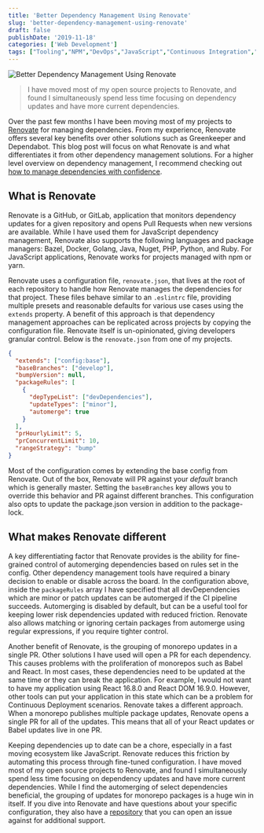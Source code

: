 ```yaml
---
title: 'Better Dependency Management Using Renovate'
slug: 'better-dependency-management-using-renovate'
draft: false
publishDate: '2019-11-18'
categories: ['Web Development']
tags: ["Tooling","NPM","DevOps","JavaScript","Continuous Integration","Open Source"]
---
```

![Better Dependency Management Using Renovate](images/shipping-crates-stacked.jpg#center)

> I have moved most of my open source projects to Renovate, and found I simultaneously spend less time focusing on dependency updates and have more current dependencies.

Over the past few months I have been moving most of my projects to [Renovate](https://renovatebot.com/) for managing dependencies. From my experience, Renovate offers several key benefits over other solutions such as Greenkeeper and Dependabot. This blog post will focus on what Renovate is and what differentiates it from other dependency management solutions. For a higher level overview on dependency management, I recommend checking out [how to manage dependencies with confidence](/blog/2019/02/25/how-to-manage-dependencies-with-confidence).

## What is Renovate

Renovate is a GitHub, or GitLab, application that monitors dependency updates for a given repository and opens Pull Requests when new versions are available. While I have used them for JavaScript dependency management, Renovate also supports the following languages and package managers: Bazel, Docker, Golang, Java, Nuget, PHP, Python, and Ruby. For JavaScript applications, Renovate works for projects managed with npm or yarn.

Renovate uses a configuration file, `renovate.json`, that lives at the root of each repository to handle how Renovate manages the dependencies for that project. These files behave similar to an `.eslintrc` file, providing multiple presets and reasonable defaults for various use cases using the `extends` property. A benefit of this approach is that dependency management approaches can be replicated across projects by copying the configuration file. Renovate itself is un-opinionated, giving developers granular control. Below is the `renovate.json` from one of my projects.

```json
{
  "extends": ["config:base"],
  "baseBranches": ["develop"],
  "bumpVersion": null,
  "packageRules": [
    {
      "depTypeList": ["devDependencies"],
      "updateTypes": ["minor"],
      "automerge": true
    }
  ],
  "prHourlyLimit": 5,
  "prConcurrentLimit": 10,
  "rangeStrategy": "bump"
}
```

Most of the configuration comes by extending the base config from Renovate. Out of the box, Renovate will PR against your *default* branch which is generally master. Setting the `baseBranches` key allows you to override this behavior and PR against different branches. This configuration also opts to update the package.json version in addition to the package-lock.

## What makes Renovate different

A key differentiating factor that Renovate provides is the ability for fine-grained control of automerging dependencies based on rules set in the config. Other dependency management tools have required a binary decision to enable or disable across the board. In the configuration above, inside the `packageRules` array I have specified that all devDependencies which are minor or patch updates can be automerged if the CI pipeline succeeds. Automerging is disabled by default, but can be a useful tool for keeping lower risk dependencies updated with reduced friction. Renovate also allows matching or ignoring certain packages from automerge using regular expressions, if you require tighter control.

Another benefit of Renovate, is the grouping of monorepo updates in a single PR. Other solutions I have used will open a PR for each dependency. This causes problems with the proliferation of monorepos such as Babel and React. In most cases, these dependencies need to be updated at the same time or they can break the application. For example, I would not want to have my application using React 16.8.0 and React DOM 16.9.0. However, other tools can put your application in this state which can be a problem for Continuous Deployment scenarios. Renovate takes a different approach. When a monorepo publishes multiple package updates, Renovate opens a single PR for all of the updates. This means that all of your React updates or Babel updates live in one PR.

Keeping dependencies up to date can be a chore, especially in a fast moving ecosystem like JavaScript. Renovate reduces this friction by automating this process through fine-tuned configuration. I have moved most of my open source projects to Renovate, and found I simultaneously spend less time focusing on dependency updates and have more current dependencies. While I find the automerging of select dependencies beneficial, the grouping of updates for monorepo packages is a huge win in itself. If you dive into Renovate and have questions about your specific configuration, they also have a [repository](https://github.com/renovatebot/config-help) that you can open an issue against for additional support.
